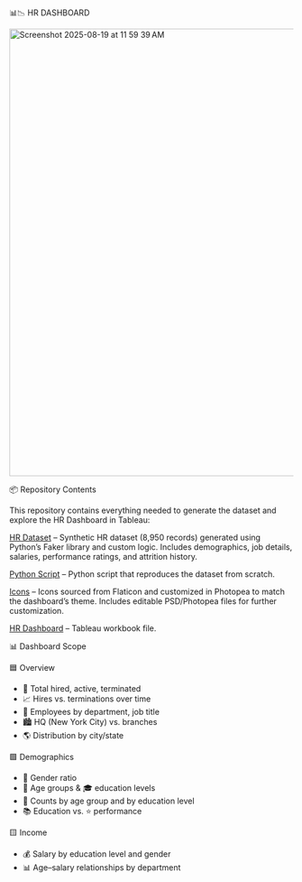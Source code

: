 📊📉 HR DASHBOARD

<img width="1398" height="793" alt="Screenshot 2025-08-19 at 11 59 39 AM" src="https://github.com/user-attachments/assets/ffc27bad-baaf-4d08-887d-ebc224f94ce2" />

📦 Repository Contents

This repository contains everything needed to generate the dataset and explore the HR Dashboard in Tableau:

[HR Dataset](./HumanResources.csv) – Synthetic HR dataset (8,950 records) generated using Python’s Faker library and custom logic. Includes demographics, job details, salaries, performance ratings, and attrition history.

[Python Script](./generate_hr_data.py) – Python script that reproduces the dataset from scratch.

[Icons](./images.zip) – Icons sourced from Flaticon and customized in Photopea to match the dashboard’s theme. Includes editable PSD/Photopea files for further customization.

[HR Dashboard](./HR_Dashboard.twbx) – Tableau workbook file. 


📊 Dashboard Scope

🟦 Overview
- 👥 Total hired, active, terminated
- 📈 Hires vs. terminations over time
- 🏢 Employees by department, job title
- 🏙️ HQ (New York City) vs. branches
- 🌎 Distribution by city/state

🟩 Demographics
- 🚻 Gender ratio
- 🎂 Age groups & 🎓 education levels
- 🔢 Counts by age group and by education level
- 📚 Education vs. ⭐ performance

🟨 Income
- 💰 Salary by education level and gender
- 📊 Age–salary relationships by department
